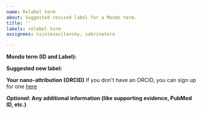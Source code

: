 ```yaml
---
name: Relabel term
about: Suggested revised label for a Mondo term.
title: ''
labels: relabel term
assignees: nicolevasilevsky, sabrinatoro

---
```


**Mondo term (ID and Label):**


**Suggested new label:**


**Your nano-attribution (ORCID)**
If you don't have an ORCID, you can sign up for one [here](https://orcid.org/)


**_Optional_: Any additional information (like supporting evidence, PubMed ID, etc.)**

